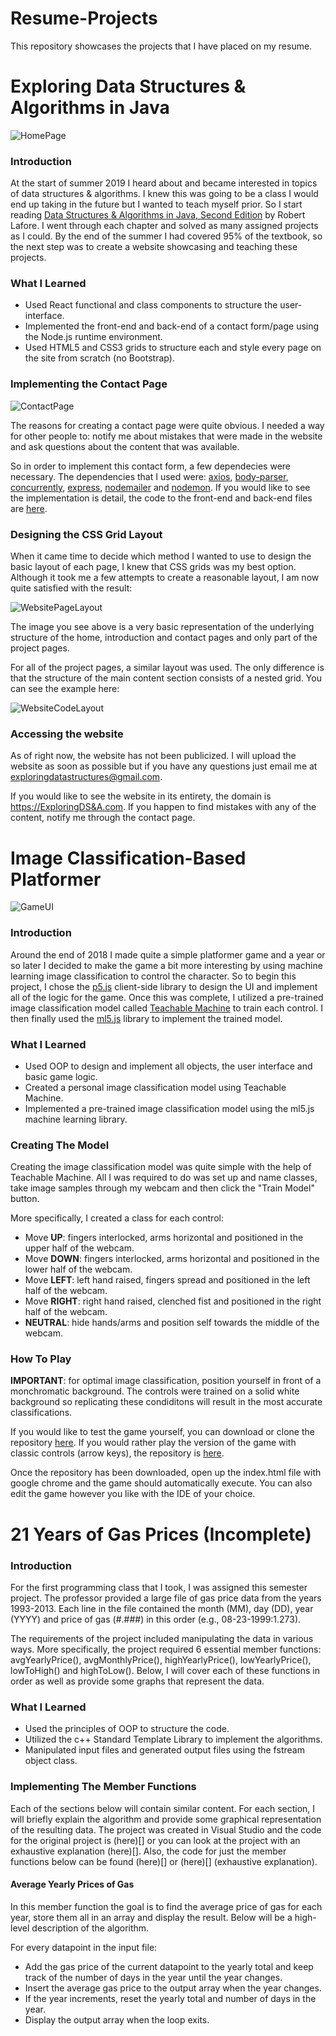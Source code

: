 # Resume-Projects
This repository showcases the projects that I have placed on my resume.

# Exploring Data Structures & Algorithms in Java

![HomePage](https://github.com/CShatto99/Resume-Projects/blob/master/READMEImg/WebsiteHomePage.png)

### Introduction

At the start of summer 2019 I heard about and became interested in topics of data structures & algorithms. I knew this was going to be a class I would end up taking in the future but I wanted to teach myself prior. So I start reading  [Data Structures & Algorithms in Java, Second Edition](http://web.fi.uba.ar/~jvillca/hd/public/books/Data_Structures_and_Algorithms_in_Java_2nd_Edition.pdf) by Robert Lafore. I went through each chapter and solved as many assigned projects as I could. By the end of the summer I had covered 95% of the textbook, so the next step was to create a website showcasing and teaching these projects.

### What I Learned

* Used React functional and class components to structure the user-interface.
* Implemented the front-end and back-end of a contact form/page using the Node.js runtime environment.
* Used HTML5 and CSS3 grids to structure each and style every page on the site from scratch (no Bootstrap).

### Implementing the Contact Page

![ContactPage](https://github.com/CShatto99/Resume-Projects/blob/master/READMEImg/WebsiteContactPage.png)

The reasons for creating a contact page were quite obvious. I needed a way for other people to: notify me about mistakes that were made in the website and ask questions about the content that was available.

So in order to implement this contact form, a few dependecies were necessary. The dependencies that I used were: [axios](https://www.npmjs.com/package/axios), [body-parser](https://www.npmjs.com/package/body-parser), [concurrently](https://www.npmjs.com/package/concurrently), [express](https://www.npmjs.com/package/express), [nodemailer](https://www.npmjs.com/package/nodemailer) and [nodemon](https://www.npmjs.com/package/nodemon). If you would like to see the implementation is detail, the code to the front-end and back-end files are [here](https://github.com/CShatto99/Resume-Projects/tree/master/READMECodeFiles).

### Designing the CSS Grid Layout

When it came time to decide which method I wanted to use to design the basic layout of each page, I knew that CSS grids was my best option. Although it took me a few attempts to create a reasonable layout, I am now quite satisfied with the result: 

![WebsitePageLayout](https://github.com/CShatto99/Resume-Projects/blob/master/READMEImg/WebsitePageLayout.png)

The image you see above is a very basic representation of the underlying structure of the home, introduction and contact pages and only part of the project pages.

For all of the project pages, a similar layout was used. The only difference is that the structure of the main content section consists of a nested grid. You can see the example here: 

![WebsiteCodeLayout](https://github.com/CShatto99/Resume-Projects/blob/master/READMEImg/WebsiteCodeLayout.png)

### Accessing the website

As of right now, the website has not been publicized. I will upload the website as soon as possible but if you have any questions just email me at exploringdatastructures@gmail.com.

If you would like to see the website in its entirety, the domain is [https://ExploringDS&A.com](). If you happen to find mistakes with any of the content, notify me through the contact page.



# Image Classification-Based Platformer

![GameUI](https://github.com/CShatto99/Resume-Projects/blob/master/READMEImg/GameUI.png)

### Introduction

Around the end of 2018 I made quite a simple platformer game and a year or so later I decided to make the game a bit more interesting by using machine learning image classification to control the character. So to begin this project, I chose the [p5.js](https://p5js.org/) client-side library to design the UI and implement all of the logic for the game. Once this was complete, I utilized a pre-trained image classification model called [Teachable Machine](https://teachablemachine.withgoogle.com/train) to train each control. I then finally used the [ml5.js](https://ml5js.org/) library to implement the trained model.

### What I Learned

* Used OOP to design and implement all objects, the user interface and basic game logic.
* Created a personal image classification model using Teachable Machine.
* Implemented a pre-trained image classification model using the ml5.js machine learning library.

### Creating The Model

Creating the image classification model was quite simple with the help of Teachable Machine. All I was required to do was set up and name classes, take image samples through my webcam and then click the "Train Model" button.

More specifically, I created a class for each control: 
* Move **UP**: fingers interlocked, arms horizontal and positioned in the upper half of the webcam.
* Move **DOWN**: fingers interlocked, arms horizontal and positioned in the lower half of the webcam.
* Move **LEFT**: left hand raised, fingers spread and positioned in the left half of the webcam.
* Move **RIGHT**: right hand raised, clenched fist and positioned in the right half of the webcam.
* **NEUTRAL**: hide hands/arms and position self towards the middle of the webcam.

### How To Play

**IMPORTANT**: for optimal image classification, position yourself in front of a monchromatic background. The controls were trained on a solid white background so replicating these condiditons will result in the most accurate classifications.

If you would like to test the game yourself, you can download or clone the repository [here](https://github.com/CShatto99/Resume-Projects/tree/master/Image_Classifying_Platformer). If you would rather play the version of the game with classic controls (arrow keys), the repository is [here](https://github.com/CShatto99/MyProjects/tree/master/Simple_Platformer).

Once the repository has been downloaded, open up the index.html file with google chrome and the game should automatically execute. You can also edit the game however you like with the IDE of your choice.



# 21 Years of Gas Prices (Incomplete)

### Introduction

For the first programming class that I took, I was assigned this semester project. The professor provided a large file of gas price data from the years 1993-2013. Each line in the file contained the month (MM), day (DD), year (YYYY) and price of gas (#.###) in this order (e.g., 08-23-1999:1.273).

The requirements of the project included manipulating the data in various ways. More specifically, the project required 6 essential member functions: avgYearlyPrice(), avgMonthlyPrice(), highYearlyPrice(), lowYearlyPrice(), lowToHigh() and highToLow(). Below, I will cover each of these functions in order as well as provide some graphs that represent the data.

### What I Learned

* Used the principles of OOP to structure the code.
* Utilized the c++ Standard Template Library to implement the algorithms.
* Manipulated input files and generated output files using the fstream object class.

### Implementing The Member Functions

Each of the sections below will contain similar content. For each section, I will briefly explain the algorithm and provide some graphical representation of the resulting data. The project was created in Visual Studio and the code for the original project is (here)[] or you can look at the project with an exhaustive explanation (here)[]. Also, the code for just the member functions below can be found (here)[] or (here)[] (exhaustive explanation).

#### Average Yearly Prices of Gas

In this member function the goal is to find the average price of gas for each year, store them all in an array and display the result.
Below will be a high-level description of the algorithm.

For every datapoint in the input file:

* Add the gas price of the current datapoint to the yearly total and keep track of the number of days in the year until the year changes.
* Insert the average gas price to the output array when the year changes.
* If the year increments, reset the yearly total and number of days in the year.
* Display the output array when the loop exits.

